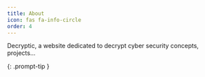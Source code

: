 ```yaml
---
title: About
icon: fas fa-info-circle
order: 4
---
```


Decryptic, a website dedicated to decrypt cyber security concepts, projects...

{: .prompt-tip }
